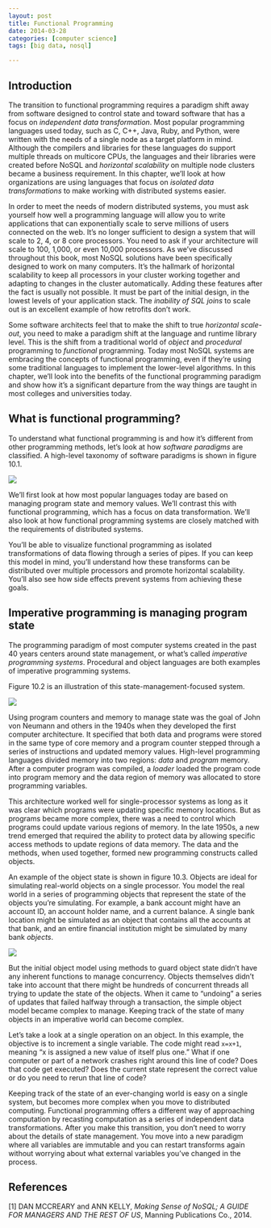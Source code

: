 ```yaml
---
layout: post
title: Functional Programming
date: 2014-03-28
categories: [computer science]
tags: [big data, nosql]

---
```


Introduction
---

The transition to functional programming requires a paradigm shift away from software designed to control state and toward software that has a focus on *independent data transformation*. Most popular programming languages used today, such as C, C++, Java, Ruby, and Python, were written with the needs of a single node as a target platform in mind. Although the compilers and libraries for these languages do support multiple threads on multicore CPUs, the languages and their libraries were created before NoSQL and *horizontal scalability* on multiple node clusters became a business requirement. In this chapter, we’ll look at how organizations are using languages that focus on *isolated data transformations* to make working with distributed systems easier.
In order to meet the needs of modern distributed systems, you must ask yourself how well a programming language will allow you to write applications that can exponentially scale to serve millions of users connected on the web. It’s no longer sufficient to design a system that will scale to 2, 4, or 8 core processors. You need to ask if your architecture will scale to 100, 1,000, or even 10,000 processors.As we’ve discussed throughout this book, most NoSQL solutions have been specifically designed to work on many computers. It’s the hallmark of horizontal scalability to keep all processors in your cluster working together and adapting to changes in the cluster automatically. Adding these features after the fact is usually not possible. It must be part of the initial design, in the lowest levels of your application stack. The *inability of SQL joins* to scale out is an excellent example of how retrofits don’t work.
Some software architects feel that to make the shift to true *horizontal scale-out*, you need to make a paradigm shift at the language and runtime library level. This is the shift from a traditional world of *object* and *procedural* programming to *functional* programming. Today most NoSQL systems are embracing the concepts of functional programming, even if they’re using some traditional languages to implement the lower-level algorithms. In this chapter, we’ll look into the benefits of the functional programming paradigm and show how it’s a significant departure from the way things are taught in most colleges and universities today.

What is functional programming?
---
To understand what functional programming is and how it’s different from other programming methods, let’s look at how *software paradigms* are classified. A high-level taxonomy of software paradigms is shown in figure 10.1.

![](http://sungsoo.github.com/images/taxonomy-of-software-paradigms.png)We’ll first look at how most popular languages today are based on managing program state and memory values. We’ll contrast this with functional programming, which has a focus on data transformation. We’ll also look at how functional programming systems are closely matched with the requirements of distributed systems.
You’ll be able to visualize functional programming as isolated transformations of data flowing through a series of pipes. If you can keep this model in mind, you’ll understand how these transforms can be distributed over multiple processors and promote horizontal scalability. You’ll also see how side effects prevent systems from achieving these goals.

Imperative programming is managing program state
---
The programming paradigm of most computer systems created in the past 40 years centers around state management, or what’s called *imperative programming systems*. Procedural and object languages are both examples of imperative programming systems.
Figure 10.2 is an illustration of this state-management-focused system.

![](http://sungsoo.github.com/images/object-architecture.png)
Using program counters and memory to manage state was the goal of John von Neumann and others in the 1940s when they developed the first computer architecture. It specified that both data and programs were stored in the same type of core memory and a program counter stepped through a series of instructions and updated memory values. High-level programming languages divided memory into two regions: *data* and *program* memory. After a computer program was compiled, a *loader* loaded the program code into program memory and the data region of memory was allocated to store programming variables.
This architecture worked well for single-processor systems as long as it was clear which programs were updating specific memory locations. But as programs became more complex, there was a need to control which programs could update various regions of memory. In the late 1950s, a new trend emerged that required the ability to protect data by allowing specific access methods to update regions of data memory. The data and the methods, when used together, formed new programming constructs called objects.An example of the object state is shown in figure 10.3.
Objects are ideal for simulating real-world objects on a single processor. You model the real world in a series of programming objects that represent the state of the objects you’re simulating. For example, a bank account might have an account ID, an account holder name, and a current balance. A single bank location might be simulated as an object that contains all the accounts at that bank, and an entire financial institution might be simulated by many bank *objects*.
![](http://sungsoo.github.com/images/imperative-programs.png) 
But the initial object model using methods to guard object state didn’t have any inherent functions to manage concurrency. Objects themselves didn’t take into account that there might be hundreds of concurrent threads all trying to update the state of the objects. When it came to “undoing” a series of updates that failed halfway through a transaction, the simple object model became complex to manage. Keeping track of the state of many objects in an imperative world can become complex.
Let’s take a look at a single operation on an object. In this example, the objective is to increment a single variable. The code might read `x=x+1`, meaning “x is assigned a new value of itself plus one.” What if one computer or part of a network crashes right around this line of code? Does that code get executed? Does the current state represent the correct value or do you need to rerun that line of code?Keeping track of the state of an ever-changing world is easy on a single system, but becomes more complex when you move to distributed computing. Functional programming offers a different way of approaching computation by recasting computation as a series of independent data transformations. After you make this transition, you don’t need to worry about the details of state management. You move into a new paradigm where all variables are immutable and you can restart transforms again without worrying about what external variables you’ve changed in the process.

References
---
[1] DAN MCCREARY and ANN KELLY, *Making Sense of NoSQL; A GUIDE FOR MANAGERS AND THE REST OF US*, Manning Publications Co., 2014.

